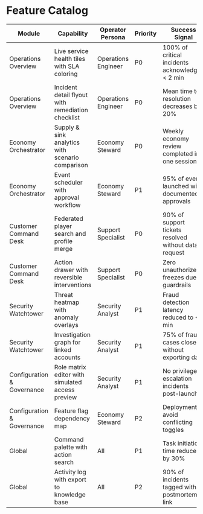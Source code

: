# Feature Catalog

| Module | Capability | Operator Persona | Priority | Success Signal |
| --- | --- | --- | --- | --- |
| Operations Overview | Live service health tiles with SLA coloring | Operations Engineer | P0 | 100% of critical incidents acknowledged < 2 min |
| Operations Overview | Incident detail flyout with remediation checklist | Operations Engineer | P0 | Mean time to resolution decreases by 20% |
| Economy Orchestrator | Supply & sink analytics with scenario comparison | Economy Steward | P0 | Weekly economy review completed in one session |
| Economy Orchestrator | Event scheduler with approval workflow | Economy Steward | P1 | 95% of events launched with documented approvals |
| Customer Command Desk | Federated player search and profile merge | Support Specialist | P0 | 90% of support tickets resolved without data request |
| Customer Command Desk | Action drawer with reversible interventions | Support Specialist | P0 | Zero unauthorized freezes due to guardrails |
| Security Watchtower | Threat heatmap with anomaly overlays | Security Analyst | P1 | Fraud detection latency reduced to <5 min |
| Security Watchtower | Investigation graph for linked accounts | Security Analyst | P1 | 75% of fraud cases closed without exporting data |
| Configuration & Governance | Role matrix editor with simulated access preview | Security Analyst | P1 | No privilege escalation incidents post-launch |
| Configuration & Governance | Feature flag dependency map | Economy Steward | P2 | Deployments avoid conflicting toggles |
| Global | Command palette with action search | All | P1 | Task initiation time reduced by 30% |
| Global | Activity log with export to knowledge base | All | P2 | 90% of incidents tagged with postmortem link |
